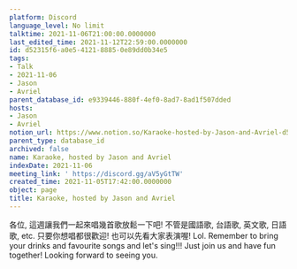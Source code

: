 ```yaml
---
platform: Discord
language_level: No limit
talktime: 2021-11-06T21:00:00.0000000
last_edited_time: 2021-11-12T22:59:00.0000000
id: d52315f6-a0e5-4121-8885-0e89dd0b34e5
tags:
- Talk
- 2021-11-06
- Jason
- Avriel
parent_database_id: e9339446-880f-4ef0-8ad7-8ad1f507dded
hosts:
- Jason
- Avriel
notion_url: https://www.notion.so/Karaoke-hosted-by-Jason-and-Avriel-d52315f6a0e5412188850e89dd0b34e5
parent_type: database_id
archived: false
name: Karaoke, hosted by Jason and Avriel
indexDate: 2021-11-06
meeting_link: ' https://discord.gg/aV5yGtTW'
created_time: 2021-11-05T17:42:00.0000000
object: page
title: Karaoke, hosted by Jason and Avriel
---
```





各位, 這週讓我們一起來唱幾首歌放鬆一下吧! 不管是國語歌, 台語歌, 英文歌, 日語歌, etc. 只要你想唱都很歡迎! 也可以先看大家表演喔! Lol. 
Remember to bring your drinks and favourite songs and let's sing!!!
Just join us and have fun together! Looking forward to seeing you.









